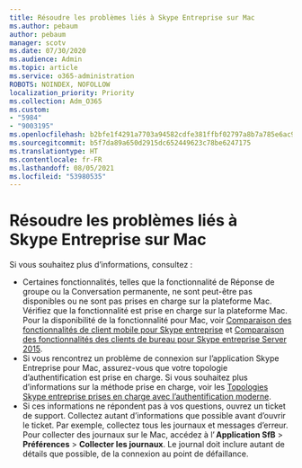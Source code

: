 ```yaml
---
title: Résoudre les problèmes liés à Skype Entreprise sur Mac
ms.author: pebaum
author: pebaum
manager: scotv
ms.date: 07/30/2020
ms.audience: Admin
ms.topic: article
ms.service: o365-administration
ROBOTS: NOINDEX, NOFOLLOW
localization_priority: Priority
ms.collection: Adm_O365
ms.custom:
- "5984"
- "9003195"
ms.openlocfilehash: b2bfe1f4291a7703a94582cdfe381ffbf02797a8b7a785e6ac9d74cf04290707
ms.sourcegitcommit: b5f7da89a650d2915dc652449623c78be6247175
ms.translationtype: HT
ms.contentlocale: fr-FR
ms.lasthandoff: 08/05/2021
ms.locfileid: "53980535"
---
```

# <a name="troubleshoot-issues-with-skype-for-business-on-mac"></a>Résoudre les problèmes liés à Skype Entreprise sur Mac

Si vous souhaitez plus d’informations, consultez : 

- Certaines fonctionnalités, telles que la fonctionnalité de Réponse de groupe ou la Conversation permanente, ne sont peut-être pas disponibles ou ne sont pas prises en charge sur la plateforme Mac. Vérifiez que la fonctionnalité est prise en charge sur la plateforme Mac. Pour la disponibilité de la fonctionnalité pour Mac, voir [Comparaison des fonctionnalités de client mobile pour Skype entreprise](https://technet.microsoft.com/library/Dn951412.aspx) et [Comparaison des fonctionnalités des clients de bureau pour Skype entreprise Server 2015](https://docs.microsoft.com/skypeforbusiness/plan-your-deployment/clients-and-devices/desktop-feature-comparison).
- Si vous rencontrez un problème de connexion sur l’application Skype Entreprise pour Mac, assurez-vous que votre topologie d’authentification est prise en charge. Si vous souhaitez plus d’informations sur la méthode prise en charge, voir les [Topologies Skype entreprise prises en charge avec l’authentification moderne](https://docs.microsoft.com/skypeforbusiness/plan-your-deployment/modern-authentication/topologies-supported).  
- Si ces informations ne répondent pas à vos questions, ouvrez un ticket de support. Collectez autant d’informations que possible avant d’ouvrir le ticket. Par exemple, collectez tous les journaux et messages d’erreur. Pour collecter des journaux sur le Mac, accédez à l’ **Application SfB** > **Préférences** > **Collecter les journaux**.  Le journal doit inclure autant de détails que possible, de la connexion au point de défaillance.